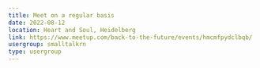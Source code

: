 ```yaml
---
title: Meet on a regular basis
date: 2022-08-12
location: Heart and Soul, Heidelberg
link: https://www.meetup.com/back-to-the-future/events/hmcmfpydclbqb/
usergroup: smalltalkrn
type: usergroup
---
```

